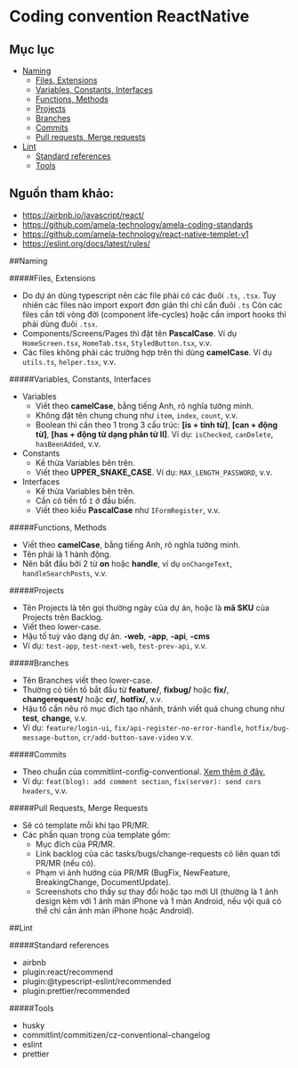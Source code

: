 # Coding convention ReactNative

## Mục lục

- [Naming](#naming)
  - [Files, Extensions](#files-extensions)
  - [Variables, Constants, Interfaces](#variables-constants-interfaces)
  - [Functions, Methods](#functions-methods)
  - [Projects](#projects)
  - [Branches](#branches)
  - [Commits](#commits)
  - [Pull requests, Merge requests](#pull-requests-merge-requests)
- [Lint](#lint)
  - [Standard references](#standards-references)
  - [Tools](#tools)

## Nguồn tham khảo:

- https://airbnb.io/javascript/react/
- https://github.com/amela-technology/amela-coding-standards
- https://github.com/amela-technology/react-native-templet-v1
- https://eslint.org/docs/latest/rules/

##Naming

#####Files, Extensions

- Do dự án dùng typescript nên các file phải có các đuôi `.ts`, `.tsx`. Tuy nhiên các files nào import export đơn giản thì chỉ cần đuôi `.ts` Còn các files cần tới vòng đời (component life-cycles) hoặc cần import hooks thì phải dùng đuôi `.tsx`.
- Components/Screens/Pages thì đặt tên **PascalCase**. Ví dụ `HomeScreen.tsx`, `HomeTab.tsx`, `StyledButton.tsx`, v.v.
- Các files không phải các trường hợp trên thì dùng **camelCase**. Ví dụ `utils.ts`, `helper.tsx`, v.v.

#####Variables, Constants, Interfaces

- Variables
  - Viết theo **camelCase**, bằng tiếng Anh, rõ nghĩa tường minh.
  - Không đặt tên chung chung như `item`, `index`, `count`, v.v.
  - Boolean thì cần theo 1 trong 3 cấu trúc: **[is + tính từ]**, **[can + động từ]**, **[has + động từ dạng phân từ II]**. Ví dụ: `isChecked`, `canDelete`, `hasBeenAdded`, v.v.
- Constants
  - Kế thừa Variables bên trên.
  - Viết theo **UPPER_SNAKE_CASE**. Ví dụ: `MAX_LENGTH_PASSWORD`, v.v.
- Interfaces
  - Kế thừa Variables bên trên.
  - Cần có tiền tố `I` ở đầu biến.
  - Viết theo kiểu **PascalCase** như `IFormRegister`, v.v.

#####Functions, Methods

- Viết theo **camelCase**, bằng tiếng Anh, rõ nghĩa tường minh.
- Tên phải là 1 hành động.
- Nên bắt đầu bởi 2 từ **on** hoặc **handle**, ví dụ `onChangeText`, `handleSearchPosts`, v.v.

#####Projects

- Tên Projects là tên gọi thường ngày của dự án, hoặc là **mã SKU** của Projects trên Backlog.
- Viết theo lower-case.
- Hậu tố tuỳ vào dạng dự án. **-web**, **-app**, **-api**, **-cms**
- Ví dụ: `test-app`, `test-next-web`, `test-prev-api`, v.v.

#####Branches

- Tên Branches viết theo lower-case.
- Thường có tiền tố bắt đầu từ **feature/**, **fixbug/** hoặc **fix/**, **changerequest/** hoặc **cr/**, **hotfix/**, v.v.
- Hậu tố cần nêu rõ mục đích tạo nhánh, tránh viết quá chung chung như **test**, **change**, v.v.
- Ví dụ: `feature/login-ui`, `fix/api-register-no-error-handle`, `hotfix/bug-message-button`, `cr/add-button-save-video` v.v.

#####Commits

- Theo chuẩn của commitlint-config-conventional. [Xem thêm ở đây.](https://github.com/conventional-changelog/commitlint/tree/master/@commitlint/config-conventional#type-enum)
- Ví dụ: `feat(blog): add comment section`, `fix(server): send cors headers`, v.v.

#####Pull Requests, Merge Requests

- Sẽ có template mỗi khi tạo PR/MR.
- Các phần quan trọng của template gồm:
  - Mục đích của PR/MR.
  - Link backlog của các tasks/bugs/change-requests có liên quan tới PR/MR (nếu có).
  - Phạm vi ảnh hưởng của PR/MR (BugFix, NewFeature, BreakingChange, DocumentUpdate).
  - Screenshots cho thấy sự thay đổi hoặc tạo mới UI (thường là 1 ảnh design kèm với 1 ảnh màn iPhone và 1 màn Android, nếu vội quá có thể chỉ cần ảnh màn iPhone hoặc Android).

##Lint

#####Standard references

- airbnb
- plugin:react/recommend
- plugin:@typescript-eslint/recommended
- plugin:prettier/recommended

#####Tools

- husky
- commitlint/commitizen/cz-conventional-changelog
- eslint
- prettier
